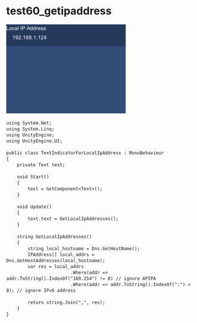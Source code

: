 # test60_getipaddress

![img01.png](img01.png)


    using System.Net;
    using System.Linq;
    using UnityEngine;
    using UnityEngine.UI;

    public class TextIndicatorForLocalIpAddress : MonoBehaviour
    {
        private Text text;

        void Start()
        {
            text = GetComponent<Text>();
        }

        void Update()
        {
            text.text = GetLocalIpAddresses();
        }

        string GetLocalIpAddresses()
        {
            string local_hostname = Dns.GetHostName();
            IPAddress[] local_addrs = Dns.GetHostAddresses(local_hostname);
            var res = local_addrs
                            .Where(addr => addr.ToString().IndexOf("169.254") != 0) // ignore APIPA
                            .Where(addr => addr.ToString().IndexOf(":") < 0); // ignore IPv6 address

            return string.Join(",", res);
        }
    }
